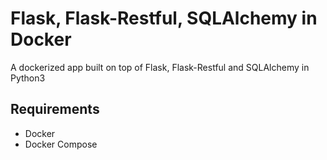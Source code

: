 # Flask, Flask-Restful, SQLAlchemy in Docker

A dockerized app built on top of Flask, Flask-Restful and SQLAlchemy in Python3



## Requirements

- Docker
- Docker Compose

